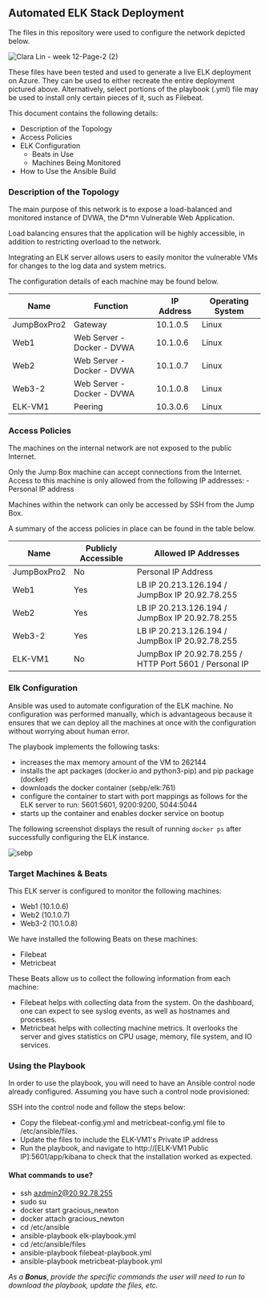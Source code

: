 ## Automated ELK Stack Deployment

The files in this repository were used to configure the network depicted below.

![Clara Lin - week 12-Page-2 (2)](https://user-images.githubusercontent.com/95038447/163696523-c4bd4511-8d0d-4f37-9fc0-c215b5a8bcdb.jpg)

These files have been tested and used to generate a live ELK deployment on Azure. They can be used to either recreate the entire deployment pictured above. Alternatively, select portions of the playbook (.yml) file may be used to install only certain pieces of it, such as Filebeat.

This document contains the following details:
- Description of the Topology
- Access Policies
- ELK Configuration
  - Beats in Use
  - Machines Being Monitored
- How to Use the Ansible Build


### Description of the Topology

The main purpose of this network is to expose a load-balanced and monitored instance of DVWA, the D*mn Vulnerable Web Application.

Load balancing ensures that the application will be highly accessible, in addition to restricting overload to the network.

Integrating an ELK server allows users to easily monitor the vulnerable VMs for changes to the log data and system metrics.

The configuration details of each machine may be found below.

| Name        | Function                   | IP Address | Operating System |
|-------------|----------------------------|------------|------------------|
| JumpBoxPro2 | Gateway                    | 10.1.0.5   | Linux            |
| Web1        | Web Server - Docker - DVWA | 10.1.0.6   | Linux            |
| Web2        | Web Server - Docker - DVWA | 10.1.0.7   | Linux            |
| Web3-2      | Web Server - Docker - DVWA | 10.1.0.8   | Linux            |
| ELK-VM1     | Peering                    | 10.3.0.6   | Linux            |

### Access Policies

The machines on the internal network are not exposed to the public Internet. 

Only the Jump Box machine can accept connections from the Internet. Access to this machine is only allowed from the following IP addresses:
-Personal IP address

Machines within the network can only be accessed by SSH from the Jump Box.

A summary of the access policies in place can be found in the table below.

| Name        | Publicly Accessible    | Allowed IP Addresses                                   |
|-------------|------------------------|--------------------------------------------------------|
| JumpBoxPro2 | No                     | Personal IP Address                                    |
| Web1        | Yes                    | LB IP 20.213.126.194 / JumpBox IP 20.92.78.255         |
| Web2        | Yes                    | LB IP 20.213.126.194 / JumpBox IP 20.92.78.255         |
| Web3-2      | Yes                    | LB IP 20.213.126.194 / JumpBox IP 20.92.78.255         |
| ELK-VM1     | No                     | JumpBox IP 20.92.78.255 / HTTP Port 5601 / Personal IP |

### Elk Configuration

Ansible was used to automate configuration of the ELK machine. No configuration was performed manually, which is advantageous because it ensures that we can deploy all the machines at once with the configuration without worrying about human error.

The playbook implements the following tasks:
- increases the max memory amount of the VM to 262144
- installs the apt packages (docker.io and python3-pip) and pip package (docker)
- downloads the docker container (sebp/elk:761) 
- configure the container to start with port mappings as follows for the ELK server to run: 5601:5601, 9200:9200, 5044:5044
- starts up the container and enables docker service on bootup

The following screenshot displays the result of running `docker ps` after successfully configuring the ELK instance.

![sebp](https://user-images.githubusercontent.com/95038447/163506115-91cc3079-7e3b-484c-ae90-f24ec4b2c4b6.png)


### Target Machines & Beats
This ELK server is configured to monitor the following machines:
- Web1 (10.1.0.6)
- Web2 (10.1.0.7)
- Web3-2 (10.1.0.8)

We have installed the following Beats on these machines:
- Filebeat
- Metricbeat

These Beats allow us to collect the following information from each machine:
- Filebeat helps with collecting data from the system. On the dashboard, one can expect to see syslog events, as well as hostnames and processes. 
- Metricbeat helps with collecting machine metrics. It overlooks the server and gives statistics on CPU usage, memory, file system, and IO services. 

### Using the Playbook
In order to use the playbook, you will need to have an Ansible control node already configured. Assuming you have such a control node provisioned: 

SSH into the control node and follow the steps below:
- Copy the filebeat-config.yml and metricbeat-config.yml file to /etc/ansible/files.
- Update the files to include the ELK-VM1's Private IP address
- Run the playbook, and navigate to http://[ELK-VM1 Public IP]:5601/app/kibana to check that the installation worked as expected.


#### What commands to use?

- ssh azdmin2@20.92.78.255
- sudo su
- docker start gracious_newton 
- docker attach gracious_newton
- cd /etc/ansible
- ansible-playbook elk-playbook.yml
- cd /etc/ansible/files
- ansible-playbook filebeat-playbook.yml
- ansible-playbook metricbeat-playbook.yml

_As a **Bonus**, provide the specific commands the user will need to run to download the playbook, update the files, etc._
